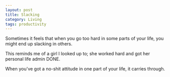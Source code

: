```yaml
---
layout: post
title: Slacking
category: Living
tags: productivity
---
```


Sometimes it feels that when you go too hard in some parts of your life, you might end up slacking in others.

This reminds me of a girl I looked up to; she worked hard and got her personal life admin DONE.

When you've got a no-shit attitude in one part of your life, it carries through.
